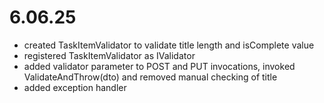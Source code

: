 # 6.06.25
- created TaskItemValidator to validate title length and isComplete value
- registered TaskItemValidator as IValidator<TaskItemDto>
- added validator parameter to POST and PUT invocations, invoked ValidateAndThrow(dto) and removed manual checking of title
- added exception handler